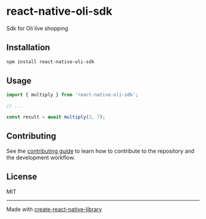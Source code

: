 # react-native-oli-sdk

Sdk for Oli live shopping

## Installation

```sh
npm install react-native-oli-sdk
```

## Usage

```js
import { multiply } from 'react-native-oli-sdk';

// ...

const result = await multiply(3, 7);
```

## Contributing

See the [contributing guide](CONTRIBUTING.md) to learn how to contribute to the repository and the development workflow.

## License

MIT

---

Made with [create-react-native-library](https://github.com/callstack/react-native-builder-bob)
